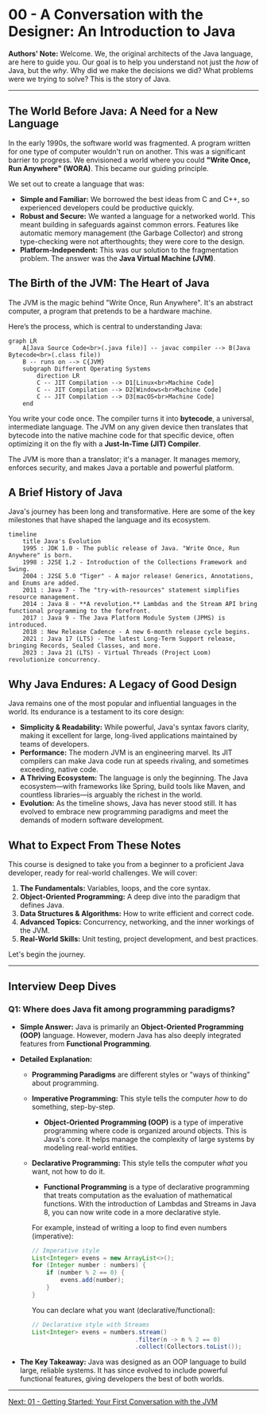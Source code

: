 # 00 - A Conversation with the Designer: An Introduction to Java

**Authors' Note:** Welcome. We, the original architects of the Java language, are here to guide you. Our goal is to help you understand not just the *how* of Java, but the *why*. Why did we make the decisions we did? What problems were we trying to solve? This is the story of Java.

---

## The World Before Java: A Need for a New Language

In the early 1990s, the software world was fragmented. A program written for one type of computer wouldn't run on another. This was a significant barrier to progress. We envisioned a world where you could **"Write Once, Run Anywhere" (WORA)**. This became our guiding principle.

We set out to create a language that was:
*   **Simple and Familiar:** We borrowed the best ideas from C and C++, so experienced developers could be productive quickly.
*   **Robust and Secure:** We wanted a language for a networked world. This meant building in safeguards against common errors. Features like automatic memory management (the Garbage Collector) and strong type-checking were not afterthoughts; they were core to the design.
*   **Platform-Independent:** This was our solution to the fragmentation problem. The answer was the **Java Virtual Machine (JVM)**.

## The Birth of the JVM: The Heart of Java

The JVM is the magic behind "Write Once, Run Anywhere". It's an abstract computer, a program that pretends to be a hardware machine.

Here’s the process, which is central to understanding Java:

```mermaid
graph LR
    A[Java Source Code<br>(.java file)] -- javac compiler --> B(Java Bytecode<br>(.class file))
    B -- runs on --> C{JVM}
    subgraph Different Operating Systems
        direction LR
        C -- JIT Compilation --> D1[Linux<br>Machine Code]
        C -- JIT Compilation --> D2[Windows<br>Machine Code]
        C -- JIT Compilation --> D3[macOS<br>Machine Code]
    end
```

You write your code once. The compiler turns it into **bytecode**, a universal, intermediate language. The JVM on any given device then translates that bytecode into the native machine code for that specific device, often optimizing it on the fly with a **Just-In-Time (JIT) Compiler**.

The JVM is more than a translator; it's a manager. It manages memory, enforces security, and makes Java a portable and powerful platform.

## A Brief History of Java

Java's journey has been long and transformative. Here are some of the key milestones that have shaped the language and its ecosystem.

```mermaid
timeline
    title Java's Evolution
    1995 : JDK 1.0 - The public release of Java. "Write Once, Run Anywhere" is born.
    1998 : J2SE 1.2 - Introduction of the Collections Framework and Swing.
    2004 : J2SE 5.0 "Tiger" - A major release! Generics, Annotations, and Enums are added.
    2011 : Java 7 - The "try-with-resources" statement simplifies resource management.
    2014 : Java 8 - **A revolution.** Lambdas and the Stream API bring functional programming to the forefront.
    2017 : Java 9 - The Java Platform Module System (JPMS) is introduced.
    2018 : New Release Cadence - A new 6-month release cycle begins.
    2021 : Java 17 (LTS) - The latest Long-Term Support release, bringing Records, Sealed Classes, and more.
    2023 : Java 21 (LTS) - Virtual Threads (Project Loom) revolutionize concurrency.
```

## Why Java Endures: A Legacy of Good Design

Java remains one of the most popular and influential languages in the world. Its endurance is a testament to its core design:

*   **Simplicity & Readability:** While powerful, Java's syntax favors clarity, making it excellent for large, long-lived applications maintained by teams of developers.
*   **Performance:** The modern JVM is an engineering marvel. Its JIT compilers can make Java code run at speeds rivaling, and sometimes exceeding, native code.
*   **A Thriving Ecosystem:** The language is only the beginning. The Java ecosystem—with frameworks like Spring, build tools like Maven, and countless libraries—is arguably the richest in the world.
*   **Evolution:** As the timeline shows, Java has never stood still. It has evolved to embrace new programming paradigms and meet the demands of modern software development.

## What to Expect From These Notes

This course is designed to take you from a beginner to a proficient Java developer, ready for real-world challenges. We will cover:
1.  **The Fundamentals:** Variables, loops, and the core syntax.
2.  **Object-Oriented Programming:** A deep dive into the paradigm that defines Java.
3.  **Data Structures & Algorithms:** How to write efficient and correct code.
4.  **Advanced Topics:** Concurrency, networking, and the inner workings of the JVM.
5.  **Real-World Skills:** Unit testing, project development, and best practices.

Let's begin the journey.

---

## Interview Deep Dives

### Q1: Where does Java fit among programming paradigms?

*   **Simple Answer:** Java is primarily an **Object-Oriented Programming (OOP)** language. However, modern Java has also deeply integrated features from **Functional Programming**.

*   **Detailed Explanation:**
    *   **Programming Paradigms** are different styles or "ways of thinking" about programming.
    *   **Imperative Programming:** This style tells the computer *how* to do something, step-by-step.
        *   **Object-Oriented Programming (OOP)** is a type of imperative programming where code is organized around objects. This is Java's core. It helps manage the complexity of large systems by modeling real-world entities.
    *   **Declarative Programming:** This style tells the computer *what* you want, not how to do it.
        *   **Functional Programming** is a type of declarative programming that treats computation as the evaluation of mathematical functions. With the introduction of Lambdas and Streams in Java 8, you can now write code in a more declarative style.

        For example, instead of writing a loop to find even numbers (imperative):
        ```java
        // Imperative style
        List<Integer> evens = new ArrayList<>();
        for (Integer number : numbers) {
            if (number % 2 == 0) {
                evens.add(number);
            }
        }
        ```
        You can declare what you want (declarative/functional):
        ```java
        // Declarative style with Streams
        List<Integer> evens = numbers.stream()
                                     .filter(n -> n % 2 == 0)
                                     .collect(Collectors.toList());
        ```

*   **The Key Takeaway:** Java was designed as an OOP language to build large, reliable systems. It has since evolved to include powerful functional features, giving developers the best of both worlds.

---

[Next: 01 - Getting Started: Your First Conversation with the JVM](../01-Getting-Started/README.md)
